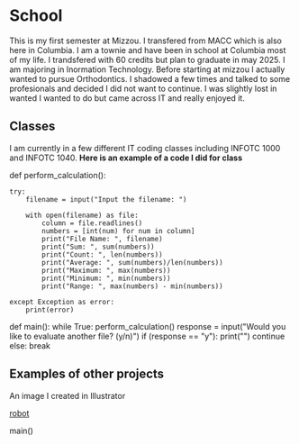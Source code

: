 # School
This is my first semester at Mizzou. I transfered from MACC which is also here in Columbia. I am a townie and have been in school at Columbia most of my life. I trandsfered with 60 credits but plan to graduate in may 2025. I am majoring in Inormation Technology.
  Before starting at mizzou I actually wanted to pursue Orthodontics. I shadowed a few times and talked to some profesionals and decided I did not want to continue. I was slightly lost in wanted I wanted to do but came across IT and really enjoyed it.
  
## Classes

I am currently in a few different IT coding classes including INFOTC 1000 and INFOTC 1040.
**Here is an example of a code I did for class**

def perform_calculation():
   
    try:
        filename = input("Input the filename: ")
       
        with open(filename) as file:
            column = file.readlines()
            numbers = [int(num) for num in column]
            print("File Name: ", filename)
            print("Sum: ", sum(numbers))
            print("Count: ", len(numbers))
            print("Average: ", sum(numbers)/len(numbers))
            print("Maximum: ", max(numbers))
            print("Minimum: ", min(numbers))
            print("Range: ", max(numbers) - min(numbers))
           
    except Exception as error:
        print(error)
   
def main():
    while True:
            perform_calculation()
            response = input("Would you like to evaluate another file? (y/n)")
            if (response == "y"):
                print("")
                continue
            else:
                break
 
 ## Examples of other projects 
 
 An image I created in Illustrator
 
 [robot](TrishaSamala4c.png)

main()
   
